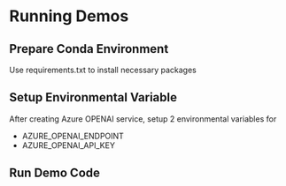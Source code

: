 # Running Demos

## Prepare Conda Environment
Use requirements.txt to install necessary packages

## Setup Environmental Variable
After creating Azure OPENAI service, setup 2 environmental variables for 
- AZURE_OPENAI_ENDPOINT
- AZURE_OPENAI_API_KEY

## Run Demo Code